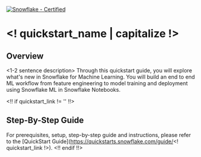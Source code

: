 [![Snowflake - Certified](https://img.shields.io/badge/Snowflake-Certified-2ea44f?style=for-the-badge&logo=snowflake)](https://developers.snowflake.com/solutions/)
# <! quickstart_name | capitalize !>

## Overview
<1-2 sentence description> Through this quickstart guide, you will explore what's new in Snowflake for Machine Learning. You will build an end to end ML workflow from feature engineering to model training and deployment using Snowflake ML in Snowflake Notebooks.

<!! if quickstart_link != '' !!>
## Step-By-Step Guide
For prerequisites, setup, step-by-step guide and instructions, please refer to the [QuickStart Guide](https://quickstarts.snowflake.com/guide/<! quickstart_link !>).
<!! endif !!>

